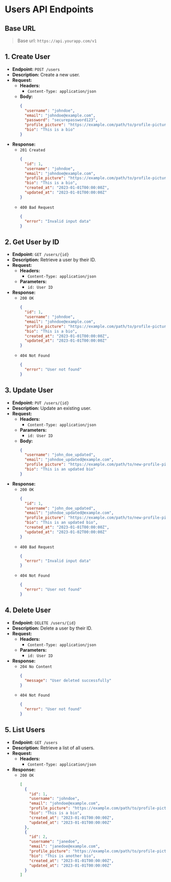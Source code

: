 # Users API Endpoints

## Base URL

> Base url: `https://api.yourapp.com/v1`

## 1. Create User

- **Endpoint:** `POST /users`
- **Description:** Create a new user.
- **Request:**
  - **Headers:**
    - `Content-Type: application/json`
  - **Body:**
    ```json
    {
      "username": "johndoe",
      "email": "johndoe@example.com",
      "password": "securepassword123",
      "profile_picture": "https://example.com/path/to/profile-picture.jpg",
      "bio": "This is a bio"
    }
    ```
- **Response:**
  - `201 Created`
    ```json
    {
      "id": 1,
      "username": "johndoe",
      "email": "johndoe@example.com",
      "profile_picture": "https://example.com/path/to/profile-picture.jpg",
      "bio": "This is a bio",
      "created_at": "2023-01-01T00:00:00Z",
      "updated_at": "2023-01-01T00:00:00Z"
    }
    ```
  - `400 Bad Request`
    ```json
    {
      "error": "Invalid input data"
    }
    ```

## 2. Get User by ID

- **Endpoint:** `GET /users/{id}`
- **Description:** Retrieve a user by their ID.
- **Request:**
  - **Headers:**
    - `Content-Type: application/json`
  - **Parameters:**
    - `id: User ID`
- **Response:**
  - `200 OK`
    ```json
    {
      "id": 1,
      "username": "johndoe",
      "email": "johndoe@example.com",
      "profile_picture": "https://example.com/path/to/profile-picture.jpg",
      "bio": "This is a bio",
      "created_at": "2023-01-01T00:00:00Z",
      "updated_at": "2023-01-01T00:00:00Z"
    }
    ```
  - `404 Not Found`
    ```json
    {
      "error": "User not found"
    }
    ```

## 3. Update User

- **Endpoint:** `PUT /users/{id}`
- **Description:** Update an existing user.
- **Request:**
  - **Headers:**
    - `Content-Type: application/json`
  - **Parameters:**
    - `id: User ID`
  - **Body:**
    ```json
    {
      "username": "john_doe_updated",
      "email": "johndoe_updated@example.com",
      "profile_picture": "https://example.com/path/to/new-profile-picture.jpg",
      "bio": "This is an updated bio"
    }
    ```
- **Response:**
  - `200 OK`
    ```json
    {
      "id": 1,
      "username": "john_doe_updated",
      "email": "johndoe_updated@example.com",
      "profile_picture": "https://example.com/path/to/new-profile-picture.jpg",
      "bio": "This is an updated bio",
      "created_at": "2023-01-01T00:00:00Z",
      "updated_at": "2023-01-02T00:00:00Z"
    }
    ```
  - `400 Bad Request`
    ```json
    {
      "error": "Invalid input data"
    }
    ```
  - `404 Not Found`
    ```json
    {
      "error": "User not found"
    }
    ```

## 4. Delete User

- **Endpoint:** `DELETE /users/{id}`
- **Description:** Delete a user by their ID.
- **Request:**
  - **Headers:**
    - `Content-Type: application/json`
  - **Parameters:**
    - `id: User ID`
- **Response:**
  - `204 No Content`
    ```json
    {
      "message": "User deleted successfully"
    }
    ```
  - `404 Not Found`
    ```json
    {
      "error": "User not found"
    }
    ```

## 5. List Users

- **Endpoint:** `GET /users`
- **Description:** Retrieve a list of all users.
- **Request:**
  - **Headers:**
    - `Content-Type: application/json`
- **Response:**
  - `200 OK`
    ```json
    [
      {
        "id": 1,
        "username": "johndoe",
        "email": "johndoe@example.com",
        "profile_picture": "https://example.com/path/to/profile-picture.jpg",
        "bio": "This is a bio",
        "created_at": "2023-01-01T00:00:00Z",
        "updated_at": "2023-01-01T00:00:00Z"
      },
      {
        "id": 2,
        "username": "janedoe",
        "email": "janedoe@example.com",
        "profile_picture": "https://example.com/path/to/profile-picture.jpg",
        "bio": "This is another bio",
        "created_at": "2023-01-01T00:00:00Z",
        "updated_at": "2023-01-01T00:00:00Z"
      }
    ]
    ```
